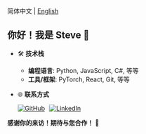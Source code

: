 简体中文 | [English](./README.md)

## 你好！我是 Steve 👋

- 🛠️ **技术栈**
  - **编程语言**: Python, JavaScript, C#, 等等
  - **工具/框架**: PyTorch, React, Git, 等等

- 🌐 **联系方式**
  <div style="display: flex; gap: 10px;">
  <a href="https://github.com/smbb1234">
    <img src="https://img.icons8.com/?size=50&id=62856&format=png&color=000000" alt="GitHub">
  </a>
  <a href="https://www.linkedin.com/in/beile-jia-704414171">
    <img src="https://img.icons8.com/?size=50&id=13930&format=png&color=000000" alt="LinkedIn">
  </a>
</div>
 
**感谢你的来访！期待与您合作！** 🎉